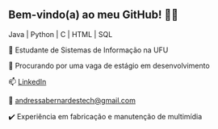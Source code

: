## Bem-vindo(a) ao meu GitHub! 👋🏻

Java | Python | C | HTML | SQL

🌱 Estudante de Sistemas de Informação na UFU

👯 Procurando por uma vaga de estágio em desenvolvimento

📫 [LinkedIn](www.linkedin.com/in/andressa-bernardes-0bb31422b)

📧 andressabernardestech@gmail.com

✔️ Experiência em fabricação e manutenção de multimídia 

